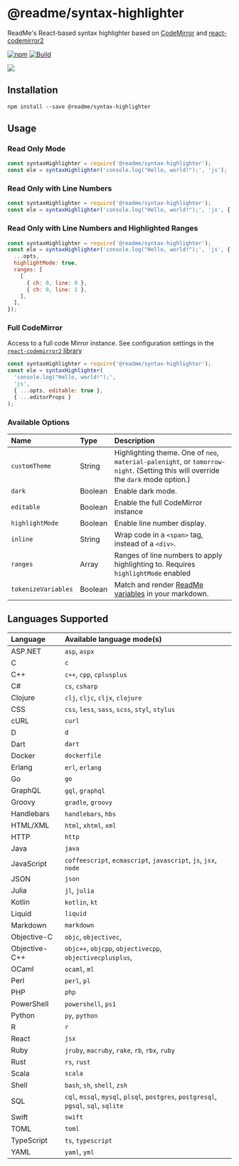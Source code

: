 # @readme/syntax-highlighter

ReadMe's React-based syntax highlighter based on [CodeMirror][codemirror] and [react-codemirror2][react-codemirror]

[![npm](https://img.shields.io/npm/v/@readme/syntax-highlighter)](https://npm.im/@readme/syntax-highlighter) [![Build](https://github.com/readmeio/syntax-highlighter/workflows/CI/badge.svg)](https://github.com/readmeio/syntax-highlighter)

[![](https://d3vv6lp55qjaqc.cloudfront.net/items/1M3C3j0I0s0j3T362344/Untitled-2.png)](https://readme.io)

## Installation

```
npm install --save @readme/syntax-highlighter
```

## Usage
### Read Only Mode
```js
const syntaxHighlighter = require('@readme/syntax-highlighter');
const ele = syntaxHighlighter('console.log("Hello, world!");', 'js');
```

### Read Only with Line Numbers
```js
const syntaxHighlighter = require('@readme/syntax-highlighter');
const ele = syntaxHighlighter('console.log("Hello, world!");', 'js', { ...opts, highlightMode: true });
```

### Read Only with Line Numbers and Highlighted Ranges
```js
const syntaxHighlighter = require('@readme/syntax-highlighter');
const ele = syntaxHighlighter('console.log("Hello, world!");', 'js', {
  ...opts,
  highlightMode: true,
  ranges: [
    [
      { ch: 0, line: 0 },
      { ch: 0, line: 1 },
    ],
  ],
});
```

### Full CodeMirror
Access to a full code Mirror instance. See configuration settings in the [`react-codemirror2` library][react-codemirror#props]

```js
const syntaxHighlighter = require('@readme/syntax-highlighter');
const ele = syntaxHighlighter(
  'console.log("Hello, world!");',
  'js',
  { ...opts, editable: true },
  { ...editorProps }
);
```

### Available Options
| Name | Type | Description |
| :--- | :--- | :--- |
| `customTheme` | String | Highlighting theme. One of `neo`, `material-palenight`, or `tomorrow-night`. (Setting this will override the `dark` mode option.)
| `dark` | Boolean | Enable dark mode. |
| `editable` | Boolean | Enable the full CodeMirror instance |
| `highlightMode` | Boolean | Enable line number display. |
| `inline` | String | Wrap code in a `<span>` tag, instead of a `<div>`. |
| `ranges` | Array | Ranges of line numbers to apply highlighting to. Requires `highlightMode` enabled |
| `tokenizeVariables` | Boolean | Match and render [ReadMe variables](rdme-variable) in your markdown. |

## Languages Supported

| Language | Available language mode(s) |
| :--- | :--- |
| ASP.NET | `asp`, `aspx` |
| C | `c` |
| C++ | `c++`, `cpp`, `cplusplus` |
| C# | `cs`, `csharp` |
| Clojure | `clj`, `cljc`, `cljx`, `clojure` |
| CSS | `css`, `less`, `sass`, `scss`, `styl`, `stylus` |
| cURL | `curl` |
| D | `d` |
| Dart | `dart` |
| Docker | `dockerfile` |
| Erlang | `erl`, `erlang` |
| Go | `go` |
| GraphQL | `gql`, `graphql` |
| Groovy | `gradle`, `groovy` |
| Handlebars | `handlebars`, `hbs` |
| HTML/XML | `html`, `xhtml`, `xml` |
| HTTP | `http` |
| Java | `java` |
| JavaScript | `coffeescript`, `ecmascript`, `javascript`, `js`, `jsx`, `node` |
| JSON | `json` |
| Julia | `jl`, `julia` |
| Kotlin | `kotlin`, `kt` |
| Liquid | `liquid` |
| Markdown | `markdown` |
| Objective-C | `objc`, `objectivec`,  |
| Objective-C++ | `objc++`, `objcpp`, `objectivecpp`, `objectivecplusplus`,  |
| OCaml | `ocaml`, `ml` |
| Perl | `perl`, `pl` |
| PHP | `php` |
| PowerShell | `powershell`, `ps1` |
| Python | `py`, `python` |
| R | `r` |
| React | `jsx` |
| Ruby | `jruby`, `macruby`, `rake`, `rb`, `rbx`, `ruby` |
| Rust | `rs`, `rust` |
| Scala | `scala` |
| Shell | `bash`, `sh`, `shell`, `zsh` |
| SQL | `cql`, `mssql`, `mysql`, `plsql`, `postgres`, `postgresql`, `pgsql`, `sql`, `sqlite` |
| Swift | `swift` |
| TOML | `toml` |
| TypeScript | `ts`, `typescript` |
| YAML | `yaml`, `yml` |


[rdme-variable]: https://github.com/readmeio/api-explorer/tree/next/packages/variable
[codemirror]: https://github.com/codemirror/CodeMirror
[react-codemirror]: https://github.com/scniro/react-codemirror2
[react-codemirror#props]: https://github.com/scniro/react-codemirror2#props

